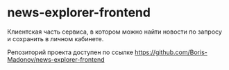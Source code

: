 # news-explorer-frontend

Клиентская часть сервиса, в котором можно найти новости по запросу и сохранить в личном кабинете.

Репозиторий проекта доступен по ссылке <https://github.com/Boris-Madonov/news-explorer-frontend>
